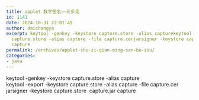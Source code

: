 ```yaml
---
title: applet 数字签名——三步走
id: 1141
date: 2024-10-31 22:01:49
author: daichangya
excerpt: keytool -genkey -keystore capture.store -alias capturekeytool -export -keystore
  capture.store -alias capture -file capture.cerjarsigner -keystore capture.store  capture.jar
  capture
permalink: /archives/applet-shu-zi-qian-ming-san-bu-zou/
categories:
- java
---
```



keytool -genkey -keystore capture.store -alias capture<br />keytool -export -keystore capture.store -alias capture -file capture.cer<br />jarsigner -keystore capture.store&nbsp; capture.jar capture
